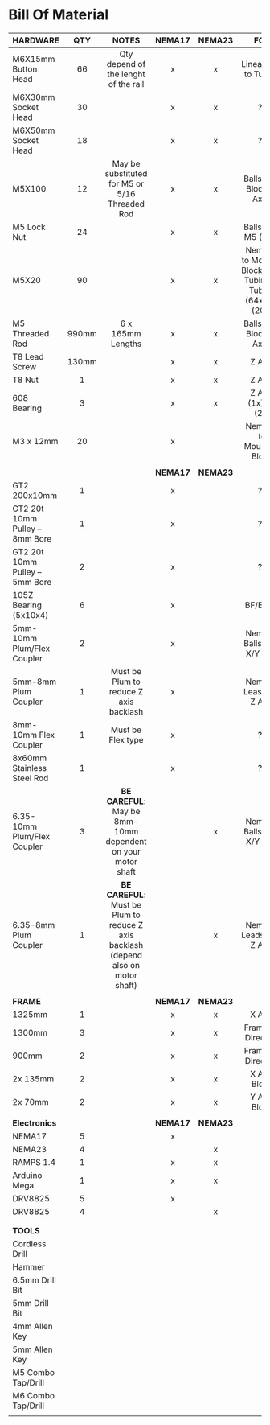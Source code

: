 # Bill Of Material

| HARDWARE                       |  QTY  |                                        NOTES                                        |   NEMA17   |   NEMA23   |                              FOR                               |
| ------------------------------ | :---: | :---------------------------------------------------------------------------------: | :--------: | :--------: | :------------------------------------------------------------: |
| M6X15mm Button Head            |  66   |                        Qty depend of the lenght of the rail                         |     x      |     x      |                     Lineair Rail to Tubing                     |
| M6X30mm Socket Head            |  30   |                                                                                     |     x      |     x      |                       ??                                         |
| M6X50mm Socket Head            |  18   |                                                                                     |     x      |     x      | ??                                                               |
| M5X100                         |  12   |                   May be substituted for M5 or 5/16 Threaded Rod                    |     x      |     x      |                    Ballscrew Block (Y Axis)                    |
| M5 Lock Nut                    |  24   |                                                                                     |     x      |     x      |                       Ballscrew M5 (12x)                       |
| M5X20                          |  90   |                                                                                     |     x      |     x      | Nema23 to Mouting Block (6x), Tubing to Tubing (64x), ?? (20x) |
| M5 Threaded Rod                | 990mm |                                  6 x 165mm Lengths                                  |     x      |     x      |                    Ballscrew Block (X Axis)                    |
| T8 Lead Screw                  | 130mm |                                                                                     |     x      |     x      |                             Z Axis                             |
| T8 Nut                         |   1   |                                                                                     |     x      |     x      |                             Z Axis                             |
| 608 Bearing                    |   3   |                                                                                     |     x      |     x      |                      Z Axis (1x), ?? (2x)                      |
| M3 x 12mm                      |  20   |                                                                                     |     x      |            |                    Nema17 to Mounting Block                    |
|                                |       |                                                                                     |            |            |
|                                |       |                                                                                     | **NEMA17** | **NEMA23** |
| GT2 200x10mm                   |   1   |                                                                                     |     x      |            |                               ??                               |
| GT2 20t 10mm Pulley – 8mm Bore |   1   |                                                                                     |     x      |            |                               ??                               |
| GT2 20t 10mm Pulley – 5mm Bore |   2   |                                                                                     |     x      |            |                               ??                               |
| 105Z Bearing (5x10x4)          |   6   |                                                                                     |     x      |            |                            BF/BK12                             |
| 5mm-10mm Plum/Flex Coupler     |   2   |                                                                                     |     x      |            |                   Nema17 Ballscrew X/Y Axis                    |
| 5mm-8mm Plum Coupler           |   1   |                       Must be Plum to reduce Z axis backlash                        |     x      |            |                     Nema17 Leascrew Z Axis                     |
| 8mm-10mm Flex Coupler          |   1   |                                  Must be Flex type                                  |     x      |            |                               ??                               |
| 8x60mm Stainless Steel Rod     |   1   |                                                                                     |     x      |            |                               ??                               |
| 6.35-10mm Plum/Flex Coupler    |   3   |            **BE CAREFUL**: May be 8mm-10mm dependent on your motor shaft            |            |     x      |                   Nema23 Ballscrew X/Y Axis                    |
| 6.35-8mm Plum Coupler          |   1   | **BE CAREFUL**: Must be Plum to reduce Z axis backlash (depend also on motor shaft) |            |     x      |                    Nema23 Leadscrew Z Axis                     |
|                                |       |                                                                                     |            |            |
| **FRAME**                      |       |                                                                                     | **NEMA17** | **NEMA23** |
| 1325mm                         |   1   |                                                                                     |     x      |     x      |                             X Axis                             |
| 1300mm                         |   3   |                                                                                     |     x      |     x      |                      Frame : X Direction                       |
| 900mm                          |   2   |                                                                                     |     x      |     x      |                      Frame : Y Direction                       |
| 2x 135mm                       |   2   |                                                                                     |     x      |     x      |                          X Axis Block                          |
| 2x 70mm                        |   2   |                                                                                     |     x      |     x      |                          Y Axis Block                          |
|                                |       |                                                                                     |            |            |
| **Electronics**                |       |                                                                                     | **NEMA17** | **NEMA23** |
| NEMA17                         |   5   |                                                                                     |     x      |            |
| NEMA23                         |   4   |                                                                                     |            |     x      |
| RAMPS 1.4                      |   1   |                                                                                     |     x      |     x      |
| Arduino Mega                   |   1   |                                                                                     |     x      |     x      |
| DRV8825                        |   5   |                                                                                     |     x      |            |
| DRV8825                        |   4   |                                                                                     |            |     x      |
|                                |       |                                                                                     |            |            |
|                                |       |                                                                                     |            |            |
| **TOOLS**                      |       |                                                                                     |            |            |
| Cordless Drill                 |       |                                                                                     |            |            |
| Hammer                         |       |                                                                                     |            |            |
| 6.5mm Drill Bit                |       |                                                                                     |            |            |
| 5mm Drill Bit                  |       |                                                                                     |            |            |
| 4mm Allen Key                  |       |                                                                                     |            |            |
| 5mm Allen Key                  |       |                                                                                     |            |            |
| M5 Combo Tap/Drill             |       |                                                                                     |            |            |
| M6 Combo Tap/Drill             |       |                                                                                     |            |            |
|                                |       |                                                                                     |            |            |


